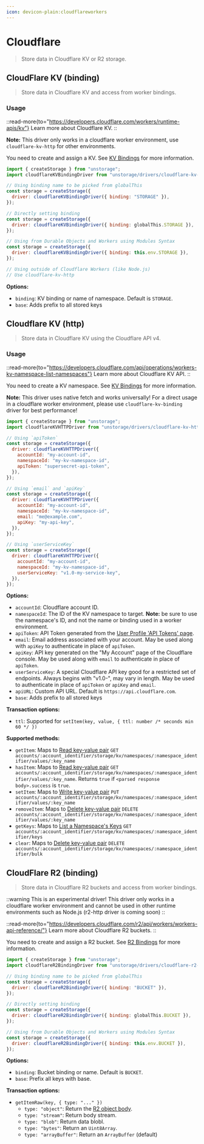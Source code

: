 ```yaml
---
icon: devicon-plain:cloudflareworkers
---
```


# Cloudflare

> Store data in Cloudflare KV or R2 storage.

## CloudFlare KV (binding)

> Store data in Cloudflare KV and access from worker bindings.

### Usage

::read-more{to="https://developers.cloudflare.com/workers/runtime-apis/kv"}
Learn more about Cloudflare KV.
::

**Note:** This driver only works in a cloudflare worker environment, use `cloudflare-kv-http` for other environments.

You need to create and assign a KV. See [KV Bindings](https://developers.cloudflare.com/workers/runtime-apis/kv#kv-bindings) for more information.

```js
import { createStorage } from "unstorage";
import cloudflareKVBindingDriver from "unstorage/drivers/cloudflare-kv-binding";

// Using binding name to be picked from globalThis
const storage = createStorage({
  driver: cloudflareKVBindingDriver({ binding: "STORAGE" }),
});

// Directly setting binding
const storage = createStorage({
  driver: cloudflareKVBindingDriver({ binding: globalThis.STORAGE }),
});

// Using from Durable Objects and Workers using Modules Syntax
const storage = createStorage({
  driver: cloudflareKVBindingDriver({ binding: this.env.STORAGE }),
});

// Using outside of Cloudflare Workers (like Node.js)
// Use cloudflare-kv-http
```

**Options:**

- `binding`: KV binding or name of namespace. Default is `STORAGE`.
- `base`: Adds prefix to all stored keys

## Cloudflare KV (http)

> Store data in Cloudflare KV using the Cloudflare API v4.

### Usage

::read-more{to="https://developers.cloudflare.com/api/operations/workers-kv-namespace-list-namespaces"}
Learn more about Cloudflare KV API.
::

You need to create a KV namespace. See [KV Bindings](https://developers.cloudflare.com/workers/runtime-apis/kv#kv-bindings) for more information.

**Note:** This driver uses native fetch and works universally! For a direct usage in a cloudflare worker environment, please use `cloudflare-kv-binding` driver for best performance!

```js
import { createStorage } from "unstorage";
import cloudflareKVHTTPDriver from "unstorage/drivers/cloudflare-kv-http";

// Using `apiToken`
const storage = createStorage({
  driver: cloudflareKVHTTPDriver({
    accountId: "my-account-id",
    namespaceId: "my-kv-namespace-id",
    apiToken: "supersecret-api-token",
  }),
});

// Using `email` and `apiKey`
const storage = createStorage({
  driver: cloudflareKVHTTPDriver({
    accountId: "my-account-id",
    namespaceId: "my-kv-namespace-id",
    email: "me@example.com",
    apiKey: "my-api-key",
  }),
});

// Using `userServiceKey`
const storage = createStorage({
  driver: cloudflareKVHTTPDriver({
    accountId: "my-account-id",
    namespaceId: "my-kv-namespace-id",
    userServiceKey: "v1.0-my-service-key",
  }),
});
```

**Options:**

- `accountId`: Cloudflare account ID.
- `namespaceId`: The ID of the KV namespace to target. **Note:** be sure to use the namespace's ID, and not the name or binding used in a worker environment.
- `apiToken`: API Token generated from the [User Profile 'API Tokens' page](https://dash.cloudflare.com/profile/api-tokens).
- `email`: Email address associated with your account. May be used along with `apiKey` to authenticate in place of `apiToken`.
- `apiKey`: API key generated on the "My Account" page of the Cloudflare console. May be used along with `email` to authenticate in place of `apiToken`.
- `userServiceKey`: A special Cloudflare API key good for a restricted set of endpoints. Always begins with "v1.0-", may vary in length. May be used to authenticate in place of `apiToken` or `apiKey` and `email`.
- `apiURL`: Custom API URL. Default is `https://api.cloudflare.com`.
- `base`: Adds prefix to all stored keys

**Transaction options:**

- `ttl`: Supported for `setItem(key, value, { ttl: number /* seconds min 60 */ })`

**Supported methods:**

- `getItem`: Maps to [Read key-value pair](https://api.cloudflare.com/#workers-kv-namespace-read-key-value-pair) `GET accounts/:account_identifier/storage/kv/namespaces/:namespace_identifier/values/:key_name`
- `hasItem`: Maps to [Read key-value pair](https://api.cloudflare.com/#workers-kv-namespace-read-key-value-pair) `GET accounts/:account_identifier/storage/kv/namespaces/:namespace_identifier/values/:key_name`. Returns `true` if `<parsed response body>.success` is `true`.
- `setItem`: Maps to [Write key-value pair](https://api.cloudflare.com/#workers-kv-namespace-write-key-value-pair) `PUT accounts/:account_identifier/storage/kv/namespaces/:namespace_identifier/values/:key_name`
- `removeItem`: Maps to [Delete key-value pair](https://api.cloudflare.com/#workers-kv-namespace-delete-key-value-pair) `DELETE accounts/:account_identifier/storage/kv/namespaces/:namespace_identifier/values/:key_name`
- `getKeys`: Maps to [List a Namespace's Keys](https://api.cloudflare.com/#workers-kv-namespace-list-a-namespace-s-keys) `GET accounts/:account_identifier/storage/kv/namespaces/:namespace_identifier/keys`
- `clear`: Maps to [Delete key-value pair](https://api.cloudflare.com/#workers-kv-namespace-delete-multiple-key-value-pairs) `DELETE accounts/:account_identifier/storage/kv/namespaces/:namespace_identifier/bulk`

## CloudFlare R2 (binding)

> Store data in Cloudflare R2 buckets and access from worker bindings.

::warning
This is an experimental driver! This driver only works in a cloudflare worker environment and cannot be used in other runtime environments such as Node.js (r2-http driver is coming soon)
::

::read-more{to="https://developers.cloudflare.com/r2/api/workers/workers-api-reference/"}
Learn more about Cloudflare R2 buckets.
::

You need to create and assign a R2 bucket. See [R2 Bindings](https://developers.cloudflare.com/r2/api/workers/workers-api-reference/#create-a-binding) for more information.

```js
import { createStorage } from "unstorage";
import cloudflareR2BindingDriver from "unstorage/drivers/cloudflare-r2-binding";

// Using binding name to be picked from globalThis
const storage = createStorage({
  driver: cloudflareR2BindingDriver({ binding: "BUCKET" }),
});

// Directly setting binding
const storage = createStorage({
  driver: cloudflareR2BindingDriver({ binding: globalThis.BUCKET }),
});

// Using from Durable Objects and Workers using Modules Syntax
const storage = createStorage({
  driver: cloudflareR2BindingDriver({ binding: this.env.BUCKET }),
});
```

**Options:**

- `binding`: Bucket binding or name. Default is `BUCKET`.
- `base`: Prefix all keys with base.

**Transaction options:**

- `getItemRaw(key, { type: "..." })`
  - `type: "object"`: Return the [R2 object body](https://developers.cloudflare.com/r2/api/workers/workers-api-reference/#r2objectbody-definition).
  - `type: "stream"`: Return body stream.
  - `type: "blob"`: Return data blobl.
  - `type: "bytes"`: Return an `Uint8Array`.
  - `type: "arrayBuffer"`: Return an `ArrayBuffer` (default)
